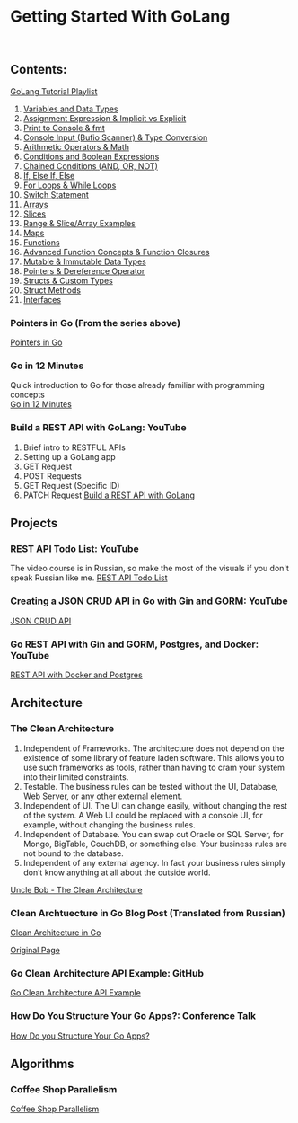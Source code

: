 
# Getting Started With GoLang

<br/>

## Contents:



[GoLang Tutorial Playlist](https://www.youtube.com/playlist?list=PLzMcBGfZo4-mtY_SE3HuzQJzuj4VlUG0q)

1. [Variables and Data Types](https://www.youtube.com/watch?v=pM0-CMysa_M&list=PLzMcBGfZo4-mtY_SE3HuzQJzuj4VlUG0q&index=2)              
2. [Assignment Expression & Implicit vs Explicit](https://www.youtube.com/watch?v=UVp7Cz1NMwA&list=PLzMcBGfZo4-mtY_SE3HuzQJzuj4VlUG0q&index=3)                                  
3. [Print to Console & fmt](https://www.youtube.com/watch?v=GQ880MlHBBE&list=PLzMcBGfZo4-mtY_SE3HuzQJzuj4VlUG0q&index=4)            
4. [Console Input (Bufio Scanner) & Type Conversion](https://www.youtube.com/watch?v=1-bM3lSBDaA&list=PLzMcBGfZo4-mtY_SE3HuzQJzuj4VlUG0q&index=5)                                     
5. [Arithmetic Operators & Math](https://www.youtube.com/watch?v=qCtgLbFWPI4&list=PLzMcBGfZo4-mtY_SE3HuzQJzuj4VlUG0q&index=6)                 
6. [Conditions and Boolean Expressions](https://www.youtube.com/watch?v=63au_xLLp0A&list=PLzMcBGfZo4-mtY_SE3HuzQJzuj4VlUG0q&index=7)                        
7. [Chained Conditions (AND, OR, NOT)](https://www.youtube.com/watch?v=QvPa8C0y9yc&list=PLzMcBGfZo4-mtY_SE3HuzQJzuj4VlUG0q&index=8)                       
8. [If, Else If, Else](https://www.youtube.com/watch?v=QgBYnz6I7p4&list=PLzMcBGfZo4-mtY_SE3HuzQJzuj4VlUG0q&index=9)       
9. [For Loops & While Loops](https://www.youtube.com/watch?v=jZ-llP_yKNo&list=PLzMcBGfZo4-mtY_SE3HuzQJzuj4VlUG0q&index=10)             
10. [Switch Statement](https://www.youtube.com/watch?v=siOPdXdQImg&list=PLzMcBGfZo4-mtY_SE3HuzQJzuj4VlUG0q&index=11)                                             
11. [Arrays](https://www.youtube.com/watch?v=e-oBn806Pzc&list=PLzMcBGfZo4-mtY_SE3HuzQJzuj4VlUG0q&index=12)                                   
12. [Slices](https://www.youtube.com/watch?v=KzKNGGoaT5U&list=PLzMcBGfZo4-mtY_SE3HuzQJzuj4VlUG0q&index=13)                                   
13. [Range & Slice/Array Examples](https://www.youtube.com/watch?v=DYqpu3jF2_4&list=PLzMcBGfZo4-mtY_SE3HuzQJzuj4VlUG0q&index=14)                   
14. [Maps](https://www.youtube.com/watch?v=yJE2RC37BF4&list=PLzMcBGfZo4-mtY_SE3HuzQJzuj4VlUG0q&index=15)                                 
15. [Functions](https://www.youtube.com/watch?v=CrgD_otSzDI&list=PLzMcBGfZo4-mtY_SE3HuzQJzuj4VlUG0q&index=16)                                      
16. [Advanced Function Concepts & Function Closures](https://www.youtube.com/watch?v=vdm04bVzkLg&list=PLzMcBGfZo4-mtY_SE3HuzQJzuj4VlUG0q&index=17)                                     
17. [Mutable & Immutable Data Types](https://www.youtube.com/watch?v=vtYTl4pNDSI&list=PLzMcBGfZo4-mtY_SE3HuzQJzuj4VlUG0q&index=18)                     
18. [Pointers & Dereference Operator](https://www.youtube.com/watch?v=a4HcEsJ1hIE&list=PLzMcBGfZo4-mtY_SE3HuzQJzuj4VlUG0q&index=19)                      
19. [Structs & Custom Types](https://www.youtube.com/watch?v=dm9oXt6_YNA&list=PLzMcBGfZo4-mtY_SE3HuzQJzuj4VlUG0q&index=20)             
20. [Struct Methods](https://www.youtube.com/watch?v=5b8MMXgBnp0&list=PLzMcBGfZo4-mtY_SE3HuzQJzuj4VlUG0q&index=21)     
21. [Interfaces](https://www.youtube.com/watch?v=lh_Uv2imp14&list=PLzMcBGfZo4-mtY_SE3HuzQJzuj4VlUG0q&index=22) 


### Pointers in Go (From the series above)
[Pointers in Go](https://www.youtube.com/watch?v=a4HcEsJ1hIE)

### Go in 12 Minutes

Quick introduction to Go for those already familiar with programming concepts
<br/>
[Go in 12 Minutes](https://www.youtube.com/watch?v=1rxDzs0zgcE)

### Build a REST API with GoLang: YouTube

1. Brief intro to RESTFUL APIs
2. Setting up a GoLang app
3. GET Request
4. POST Requests
5. GET Request (Specific ID)
6. PATCH Request
[Build a REST API with GoLang](https://www.youtube.com/watch?v=d_L64KT3SFM)

## Projects

### REST API Todo List: YouTube

The video course is in Russian, so make the most of the visuals if you don't speak Russian like me.
[REST API Todo List](https://www.youtube.com/watch?v=1LFbmWk7NLQ&list=PLbTTxxr-hMmyFAvyn7DeOgNRN8BQdjFm8)

### Creating a JSON CRUD API in Go with Gin and GORM: YouTube

[JSON CRUD API](https://www.youtube.com/watch?v=lf_kiH_NPvM`)

### Go REST API with Gin and GORM, Postgres, and Docker: YouTube

[REST API with Docker and Postgres](https://www.youtube.com/watch?v=ZI6HaPKHYsg)

## Architecture

### The Clean Architecture

1. Independent of Frameworks. The architecture does not depend on the existence of some library of feature laden software. This allows you to use such frameworks as tools, rather than having to cram your system into their limited constraints.
2. Testable. The business rules can be tested without the UI, Database, Web Server, or any other external element.
3. Independent of UI. The UI can change easily, without changing the rest of the system. A Web UI could be replaced with a console UI, for example, without changing the business rules.
4. Independent of Database. You can swap out Oracle or SQL Server, for Mongo, BigTable, CouchDB, or something else. Your business rules are not bound to the database.
5.  Independent of any external agency. In fact your business rules simply don’t know anything at all about the outside world.

[Uncle Bob - The Clean Architecture](https://blog.cleancoder.com/uncle-bob/2012/08/13/the-clean-architecture.html)

### Clean Archtuecture in Go Blog Post (Translated from Russian)

[Clean Architecture in Go](https://www-zhashkevych-com.translate.goog/clean-architecture?_x_tr_sl=es&_x_tr_tl=en&_x_tr_hl=en&_x_tr_pto=wapp)

[Original Page](https://www.zhashkevych.com/clean-architecture)

### Go Clean Architecture API Example: GitHub

[Go Clean Architecture API Example](https://github.com/zhashkevych/go-clean-architecture)

### How Do You Structure Your Go Apps?: Conference Talk

[How Do you Structure Your Go Apps?](https://www.youtube.com/watch?v=1rxDzs0zgcE)


## Algorithms

### Coffee Shop Parallelism

[Coffee Shop Parallelism](https://github.com/Sajmani/dotgo/blob/master/coffee/main.go)



